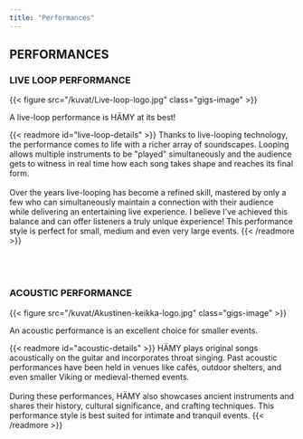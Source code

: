 ```yaml
---
title: "Performances"
---
```


## PERFORMANCES

### LIVE LOOP PERFORMANCE

{{< figure src="/kuvat/Live-loop-logo.jpg" class="gigs-image" >}}

A live-loop performance is HÄMY at its best!

{{< readmore id="live-loop-details" >}}
Thanks to live-looping technology, the performance comes to life with a richer array of soundscapes. Looping allows multiple instruments to be "played" simultaneously and the audience gets to witness in real time how each song takes shape and reaches its final form. 
<br>
<br>
Over the years live-looping has become a refined skill, mastered by only a few who can simultaneously maintain a connection with their audience while delivering an entertaining live experience. I believe I’ve achieved this balance and can offer listeners a truly unique experience! This performance style is perfect for small, medium and even very large events.
{{< /readmore >}}
<br>
<br>
<br>
<br>


### ACOUSTIC PERFORMANCE
{{< figure src="/kuvat/Akustinen-keikka-logo.jpg" class="gigs-image" >}}

An acoustic performance is an excellent choice for smaller events.

{{< readmore id="acoustic-details" >}}
HÄMY plays original songs acoustically on the guitar and incorporates throat singing. Past acoustic performances have been held in venues like cafés, outdoor shelters, and even smaller Viking or medieval-themed events.
<br>
<br>
During these performances, HÄMY also showcases ancient instruments and shares their history, cultural significance, and crafting techniques. This performance style is best suited for intimate and tranquil events.
{{< /readmore >}}
